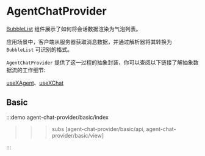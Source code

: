 # AgentChatProvider

[BubbleList](../bubble-list/+Page.md) 组件展示了如何将会话数据渲染为气泡列表。

应用场景中，客户端从服务器获取消息数据，并通过解析器将其转换为 `BubbleList` 可识别的格式。

`AgentChatProvider` 提供了这一过程的抽象封装，你可以查阅以下链接了解抽象数据流的工作细节:

[useXAgent](https://x.ant.design/components/use-x-agent-cn)、[useXChat](https://x.ant.design/components/use-x-chat-cn)

## Basic

:::demo
agent-chat-provider/basic/index

>>>subs
[agent-chat-provider/basic/api, agent-chat-provider/basic/view]
>>>
:::
